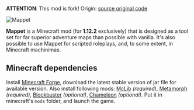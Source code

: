 **ATTENTION**: This mod is fork! Origin: [source original code](https://github.com/mchorse/mappet)

![Mappet](https://i.imgur.com/1pvpWDH.png)

**Mappet** is a Minecraft mod (for **1.12.2** exclusively) that is designed as a tool set for far superior adventure maps than possible with vanilla. It's also possible to use Mappet for scripted roleplays, and, to some extent, in Minecraft machinimas.

## Minecraft dependencies

Install [Minecraft Forge](https://files.minecraftforge.net/net/minecraftforge/forge/index_1.12.2.html), download the latest stable version of jar file for available version.
Also install following mods: [McLib](https://www.curseforge.com/minecraft/mc-mods/mchorses-mclib) *(required)*, [Metamorph](https://www.curseforge.com/minecraft/mc-mods/metamorph) *(required)*, [Blockbuster](https://www.curseforge.com/minecraft/mc-mods/blockbuster) *(optional)*, [Chameleon](https://www.curseforge.com/minecraft/mc-mods/chameleon-morph) *(optional)*. 
Put it in minecraft's `mods` folder, and launch the game.
